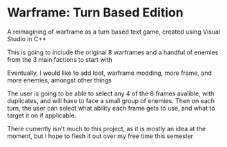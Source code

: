 # Warframe: Turn Based Edition
A reimagining of warframe as a turn based text game, created using Visual Studio in C++

This is going to include the original 8 warframes and a handful of enemies from the 3 main factions to start with

Eventually, I would like to add loot, warframe modding, more frame, and more enemies, amongst other things

The user is going to be able to select any 4 of the 8 frames avalible, with duplicates, and will have to face a small group of enemies. Then on each turn, the user can select what ability each frame gets to use, and what to target it on if applicable.

There currently isn't much to this project, as it is mostly an idea at the moment, but I hope to flesh it out over my free time this semester
